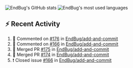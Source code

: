 ![EndBug's GitHub stats](https://github-readme-stats.vercel.app/api?username=endbug&show_icons=true&theme=dark)
![EndBug's most used languages](https://github-readme-stats.vercel.app/api/top-langs/?username=endbug&layout=compact&theme=dark)

## ⚡ Recent Activity

<!--START_SECTION:activity-->
1. 💬 Commented on [#176](https://github.com//EndBug/add-and-commit/issues/176) in [EndBug/add-and-commit](https://github.com//EndBug/add-and-commit)
2. 💬 Commented on [#166](https://github.com//EndBug/add-and-commit/issues/166) in [EndBug/add-and-commit](https://github.com//EndBug/add-and-commit)
3. 🎉 Merged PR [#175](https://github.com//EndBug/add-and-commit/pull/175) in [EndBug/add-and-commit](https://github.com//EndBug/add-and-commit)
4. 🎉 Merged PR [#174](https://github.com//EndBug/add-and-commit/pull/174) in [EndBug/add-and-commit](https://github.com//EndBug/add-and-commit)
5. ❗️ Closed issue [#166](https://github.com//EndBug/add-and-commit/issues/166) in [EndBug/add-and-commit](https://github.com//EndBug/add-and-commit)
<!--END_SECTION:activity-->
